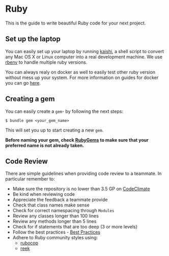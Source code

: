 # Ruby

This is the guide to write beautiful Ruby code for your next project.

## Set up the laptop

You can easily set up your laptop by running [kaishi](https://github.com/IcaliaLabs/kaishi), a shell script to convert any Mac OS X or Linux computer into a real development machine. We use [rbenv](https://github.com/sstephenson/rbenv) to handle multiple ruby versions.

You can always realy on docker as well to easily test other ruby version without mess up your system. For more information on guides for docker you can go [here](../docker).

## Creating a gem

You can easily create a `gem`- by following the next steps:

```console
$ bundle gem <your_gem_name>
```

This will set you up to start creating a new `gem`.

**Before naming your gem, check [RubyGems](https://rubygems.org/) to make sure that your preferred name is not already taken.**

## Code Review

There are simple guidelines when providing code review to a teammate. In particular remember to:

* Make sure the repository is no lower than 3.5 GP on [CodeClimate](https://codeclimate.com)
* Be kind when reviewing code
* Appreciate the feedback a teammate provide 
* Check that class names make sense
* Check for correct namespacing through `Modules`
* Review any classes longer than 100 lines
* Review any methods longer than 5 lines
* Check for if statements that are too deep (3 or more levels)
* Follow the best practices - [Best Practices](BEST_PRACTICES.md)
* Adhere to Ruby community styles using:
	* [rubocop](https://github.com/bbatsov/rubocop)
	* [reek](https://github.com/troessner/reek)